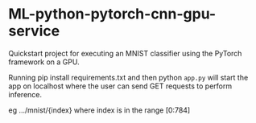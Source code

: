 # ML-python-pytorch-cnn-gpu-service

Quickstart project for executing an MNIST classifier using the PyTorch framework on a GPU.

Running pip install requirements.txt and then python `app.py` will start the app on localhost where the user can send GET requests to perform inference.

eg .../mnist/{index} where index is in the range [0:784]
